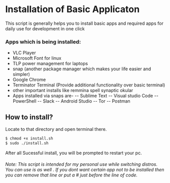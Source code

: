 # Installation of Basic Applicaton

This script is generally helps you to install basic apps and required apps for daily use for development in one click

### Apps which is being installed:
  - VLC Player
  - Microsoft Font for linux
  - TLP power management for laptops
  - snap (another package manager which makes your life easier and simpler)
  - Google Chrome
  - Terminator Terminal (Provide additional functionality over basic terminal)
  - other important installs like remmina spell synaptic okular
  - Apps installed via snaps are-
    -- Sublime Text
    -- Visual studio Code
    -- PowerShell
    -- Slack
    -- Android Studio
    -- Tor
    -- Postman

## How to install?

Locate to that directory and open terminal there.

```sh
$ chmod +x install.sh
$ sudo ./install.sh
```
After all Sucessful install, you will be prompted to restart your pc.


###### Note: This script is intended for my personal use while switching distros. You can use is as well . If you dont want certain app not to be installed then you can remove that line or put a *#* just before the line of code.

